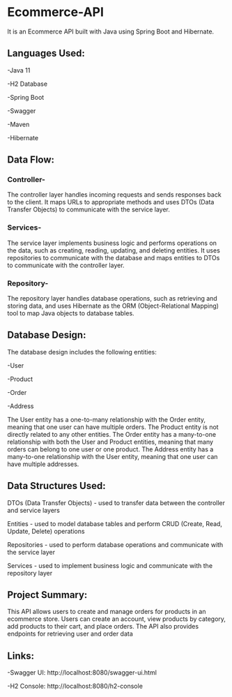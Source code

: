 # Ecommerce-API

It is an Ecommerce API built with Java using Spring Boot and Hibernate.

## Languages Used:
-Java 11

-H2 Database

-Spring Boot

-Swagger

-Maven

-Hibernate

## Data Flow:

### Controller-

The controller layer handles incoming requests and sends responses back to the client. It maps URLs to appropriate methods and uses DTOs (Data Transfer Objects) to communicate with the service layer.

### Services-

The service layer implements business logic and performs operations on the data, such as creating, reading, updating, and deleting entities. It uses repositories to communicate with the database and maps entities to DTOs to communicate with the controller layer.

### Repository-

The repository layer handles database operations, such as retrieving and storing data, and uses Hibernate as the ORM (Object-Relational Mapping) tool to map Java objects to database tables.

## Database Design:

The database design includes the following entities:

-User

-Product

-Order

-Address

The User entity has a one-to-many relationship with the Order entity, meaning that one user can have multiple orders. The Product entity is not directly related to any other entities. The Order entity has a many-to-one relationship with both the User and Product entities, meaning that many orders can belong to one user or one product. The Address entity has a many-to-one relationship with the User entity, meaning that one user can have multiple addresses.

## Data Structures Used:

DTOs (Data Transfer Objects) - used to transfer data between the controller and service layers

Entities - used to model database tables and perform CRUD (Create, Read, Update, Delete) operations

Repositories - used to perform database operations and communicate with the service layer

Services - used to implement business logic and communicate with the repository layer


## Project Summary:

This API allows users to create and manage orders for products in an ecommerce store. Users can create an account, view products by category, add products to their cart, and place orders. The API also provides endpoints for retrieving user and order data

## Links:

-Swagger UI: http://localhost:8080/swagger-ui.html

-H2 Console: http://localhost:8080/h2-console
